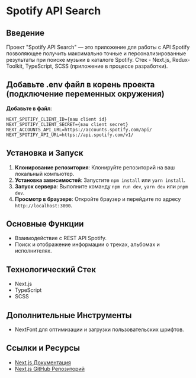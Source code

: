 # Spotify API Search

## Введение
Проект "Spotify API Search" — это приложение для работы с API Spotify позволяющее получить максимально точные и персонализированные результаты при поиске музыки в каталоге Spotify. Стек - Next.js, Redux-Toolkit, TypeScript, SCSS (приложение в процессе разработки).

## Добавьте .env файл в корень проекта (подключение переменных окружения)
**Добавьте в файл**: 
```
NEXT_SPOTIFY_CLIENT_ID={ваш client id}
NEXT_SPOTIFY_CLIENT_SECRET={ваш client secret}
NEXT_ACCOUNTS_API_URL=https://accounts.spotify.com/api/
NEXT_SPOTIFY_API_URL=https://api.spotify.com/v1/
```

## Установка и Запуск
1. **Клонирование репозитория**: Клонируйте репозиторий на ваш локальный компьютер.
2. **Установка зависимостей**: Запустите `npm install` или `yarn install`.
3. **Запуск сервера**: Выполните команду `npm run dev`, `yarn dev` или `pnpm dev`.
4. **Просмотр в браузере**: Откройте браузер и перейдите по адресу `http://localhost:3000`.

## Основные Функции
- Взаимодействие с REST API Spotify.
- Поиск и отображение информации о треках, альбомах и исполнителях.

## Технологический Стек
- Next.js
- TypeScript
- SCSS

## Дополнительные Инструменты
- NextFont для оптимизации и загрузки пользовательских шрифтов.

## Ссылки и Ресурсы
- [Next.js Документация](https://nextjs.org/docs)
- [Next.js GitHub Репозиторий](https://github.com/vercel/next.js/)

